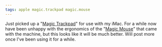 ```yaml
---
tags: apple magic.trackpad magic.mouse
---
```


Just picked up a "[Magic Trackpad](http://www.apple.com/magictrackpad/)" for use with my iMac. For a while now have been unhappy with the ergonomics of the "[Magic Mouse](http://www.apple.com/magicmouse/)" that came with the machine, but this looks like it will be much better. Will post more once I've been using it for a while.
